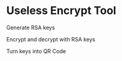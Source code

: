 # Useless Encrypt Tool


Generate RSA keys  


Encrypt and decrypt with RSA keys 


Turn keys into QR Code